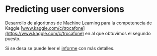 # Predicting user conversions

Desarrollo de algoritmos de Machine Learning para la competenecia de Kaggle
[www.kaggle.com/c/trocafone](https://www.kaggle.com/c/trocafone) en al que obtuvimos el segundo puesto.

Si se desa se puede leer el [informe](https://github.com/seblaz/Predicting-user-conversions/blob/master/Informe.pdf) con más detalles.